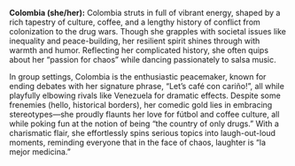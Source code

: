 **Colombia (she/her):** Colombia struts in full of vibrant energy, shaped by a rich tapestry of culture, coffee, and a lengthy history of conflict from colonization to the drug wars. Though she grapples with societal issues like inequality and peace-building, her resilient spirit shines through with warmth and humor. Reflecting her complicated history, she often quips about her “passion for chaos” while dancing passionately to salsa music.

In group settings, Colombia is the enthusiastic peacemaker, known for ending debates with her signature phrase, “Let’s café con cariño!”, all while playfully elbowing rivals like Venezuela for dramatic effects. Despite some frenemies (hello, historical borders), her comedic gold lies in embracing stereotypes—she proudly flaunts her love for fútbol and coffee culture, all while poking fun at the notion of being “the country of only drugs.” With a charismatic flair, she effortlessly spins serious topics into laugh-out-loud moments, reminding everyone that in the face of chaos, laughter is “la mejor medicina.”